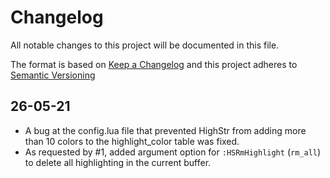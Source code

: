 
# Changelog

All notable changes to this project will be documented in this file.

The format is based on [Keep a Changelog](http://keepachangelog.com/en/1.0.0/)
and this project adheres to [Semantic Versioning](http://semver.org/spec/v2.0.0.html)

## 26-05-21
* A bug at the config.lua file that prevented HighStr from adding more than 10 colors to the highlight_color table was fixed.
* As requested by #1, added argument option for `:HSRmHighlight` (`rm_all`) to delete all highlighting in the current buffer.


